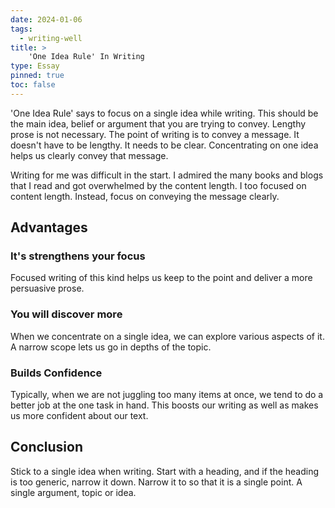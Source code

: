 ```yaml
---
date: 2024-01-06
tags:
  - writing-well
title: >
    'One Idea Rule' In Writing
type: Essay
pinned: true
toc: false
---
```


'One Idea Rule' says to focus on a single idea while writing. This should be the main idea, belief or argument that you are trying to convey. Lengthy prose is not necessary. The point of writing is to convey a message. It doesn't have to be lengthy. It needs to be clear. Concentrating on one idea helps us clearly convey that message.

Writing for me was difficult in the start. I admired the many books and blogs that I read and got overwhelmed by the content length. I too focused on content length. Instead, focus on conveying the message clearly.

## Advantages

### It's strengthens your focus

Focused writing of this kind helps us keep to the point and deliver a more persuasive prose.

### You will discover more

When we concentrate on a single idea, we can explore various aspects of it. A narrow scope lets us go in depths of the topic.

### Builds Confidence

Typically, when we are not juggling too many items at once, we tend to do a better job at the one task in hand. This boosts our writing as well as makes us more confident about our text.

## Conclusion

Stick to a single idea when writing. Start with a heading, and if the heading is too generic, narrow it down. Narrow it to so that it is a single point. A single argument, topic or idea.
